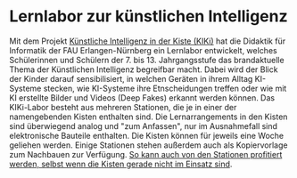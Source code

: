 # Lernlabor zur künstlichen Intelligenz
Mit dem Projekt [Künstliche Intelligenz in der Kiste (KIKi)](https://www.kiki-labor.fau.de/projektbeschreibung/) hat die Didaktik für Informatik der FAU Erlangen-Nürnberg ein Lernlabor entwickelt, welches Schülerinnen und Schülern der 7. bis 13. Jahrgangsstufe das brandaktuelle Thema der Künstlichen Intelligenz begreifbar macht. Dabei wird der Blick der Kinder darauf sensibilisiert, in welchen Geräten in ihrem Alltag KI-Systeme stecken, wie KI-Systeme ihre Etnscheidungen treffen oder wie mit KI erstellte Bilder und Videos (Deep Fakes) erkannt werden können.
Das KIKi-Labor besteht aus mehreren Stationen, die je in einer der namengebenden Kisten enthalten sind. Die Lernarrangements in den Kisten sind überwiegend analog und "zum Anfassen", nur im Ausnahmefall sind elektronische Bauteile enthalten. Die Kisten können für jeweils eine Woche geliehen werden.
Einige Stationen stehen außerdem auch als Kopiervorlage zum Nachbauen zur Verfügung. [So kann auch von den Stationen profitiert werden, selbst wenn die Kisten gerade nicht im Einsatz sind](https://www.kiki-labor.fau.de/2024/03/06/kiki-ohne-kiste/).